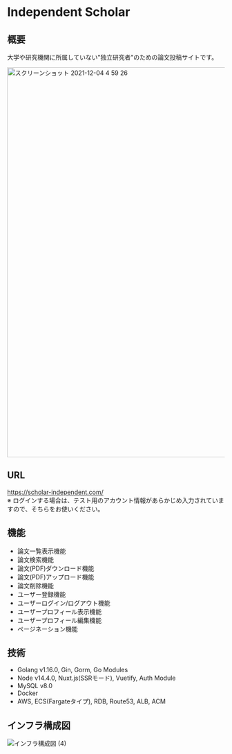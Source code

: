 # Independent Scholar
## 概要
大学や研究機関に所属していない"独立研究者"のための論文投稿サイトです。

<img width="900" alt="スクリーンショット 2021-12-04 4 59 26" src="https://user-images.githubusercontent.com/89379855/144669484-1f75946a-71f1-4c03-a836-2c1828ed5919.png">

## URL
https://scholar-independent.com/  
※ ログインする場合は、テスト用のアカウント情報があらかじめ入力されていますので、そちらをお使いください。

## 機能
- 論文一覧表示機能
- 論文検索機能
- 論文(PDF)ダウンロード機能
- 論文(PDF)アップロード機能
- 論文削除機能
- ユーザー登録機能
- ユーザーログイン/ログアウト機能
- ユーザープロフィール表示機能
- ユーザープロフィール編集機能
- ページネーション機能

## 技術
- Golang v1.16.0, Gin, Gorm, Go Modules
- Node v14.4.0, Nuxt.js(SSRモード), Vuetify, Auth Module
- MySQL v8.0
- Docker
- AWS, ECS(Fargateタイプ), RDB, Route53, ALB, ACM

## インフラ構成図
![インフラ構成図 (4)](https://user-images.githubusercontent.com/89379855/144760714-2b05f7cb-0fbb-470c-b622-bffe58ae4a09.jpg)


